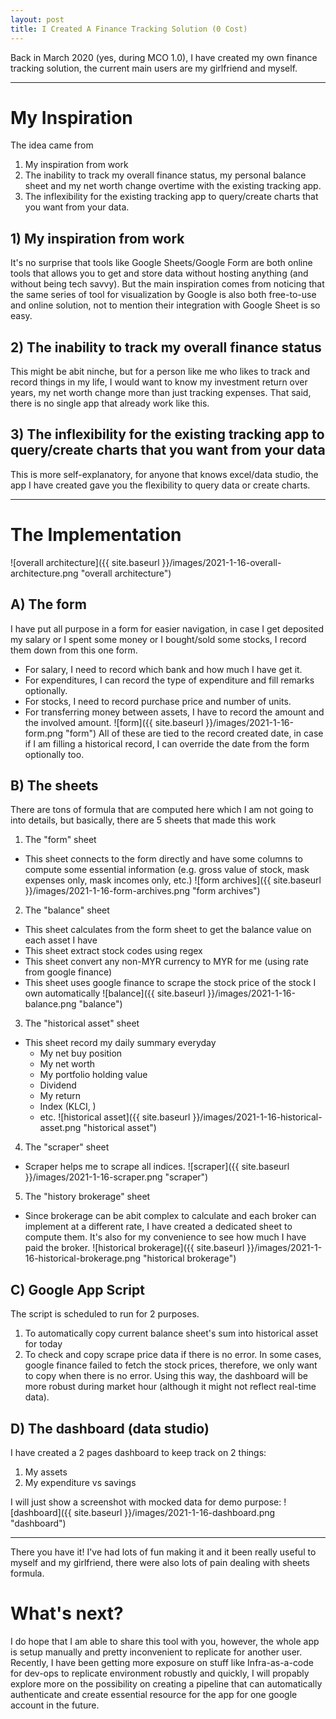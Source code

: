```yaml
---
layout: post
title: I Created A Finance Tracking Solution (0 Cost)
---
```


Back in March 2020 (yes, during MCO 1.0), I have created my own finance tracking solution, the current main users are my girlfriend and myself.  

----
# My Inspiration
The idea came from 
1. My inspiration from work
2. The inability to track my overall finance status, my personal balance sheet and my net worth change overtime with the existing tracking app.
3. The inflexibility for the existing tracking app to query/create charts that you want from your data.

## 1) My inspiration from work
It's no surprise that tools like Google Sheets/Google Form are both online tools that allows you to get and store data without hosting anything (and without being tech savvy). But the main inspiration comes from noticing that the same series of tool for visualization by Google is also both free-to-use and online solution, not to mention their integration with Google Sheet is so easy.

## 2) The inability to track my overall finance status
This might be abit ninche, but for a person like me who likes to track and record things in my life, I would want to know my investment return over years, my net worth change more than just tracking expenses. That said, there is no single app that already work like this.

## 3) The inflexibility for the existing tracking app to query/create charts that you want from your data
This is more self-explanatory, for anyone that knows excel/data studio, the app I have created gave you the flexibility to query data or create charts.

----
# The Implementation

![overall architecture]({{ site.baseurl }}/images/2021-1-16-overall-architecture.png "overall architecture")

## A) The form
I have put all purpose in a form for easier navigation, in case I get deposited my salary or I spent some money or I bought/sold some stocks, I record them down from this one form.
- For salary, I need to record which bank and how much I have get it.
- For expenditures, I can record the type of expenditure and fill remarks optionally.
- For stocks, I need to record purchase price and number of units.
- For transferring money between assets, I have to record the amount and the involved amount.
![form]({{ site.baseurl }}/images/2021-1-16-form.png "form")
All of these are tied to the record created date, in case if I am filling a historical record, I can override the date from the form optionally too.

## B) The sheets
There are tons of formula that are computed here which I am not going to into details, but basically, there are 5 sheets that made this work
1. The "form" sheet
- This sheet connects to the form directly and have some columns to compute some essential information (e.g. gross value of stock, mask expenses only, mask incomes only, etc.)
![form archives]({{ site.baseurl }}/images/2021-1-16-form-archives.png "form archives")

2. The "balance" sheet
- This sheet calculates from the form sheet to get the balance value on each asset I have
- This sheet extract stock codes using regex
- This sheet convert any non-MYR currency to MYR for me (using rate from google finance)
- This sheet uses google finance to scrape the stock price of the stock I own automatically
![balance]({{ site.baseurl }}/images/2021-1-16-balance.png "balance")

3. The "historical asset" sheet
- This sheet record my daily summary everyday 
  - My net buy position
  - My net worth
  - My portfolio holding value
  - Dividend
  - My return
  - Index (KLCI, )
  - etc.
![historical asset]({{ site.baseurl }}/images/2021-1-16-historical-asset.png "historical asset")

4. The "scraper" sheet
- Scraper helps me to scrape all indices.
![scraper]({{ site.baseurl }}/images/2021-1-16-scraper.png "scraper")

5. The "history brokerage" sheet
- Since brokerage can be abit complex to calculate and each broker can implement at a different rate, I have created a dedicated sheet to compute them. It's also for my convenience to see how much I have paid the broker.
![historical brokerage]({{ site.baseurl }}/images/2021-1-16-historical-brokerage.png "historical brokerage")

## C) Google App Script
The script is scheduled to run for 2 purposes.
1. To automatically copy current balance sheet's sum into historical asset for today
2. To check and copy scrape price data if there is no error. In some cases, google finance failed to fetch the stock prices, therefore, we only want to copy when there is no error. Using this way, the dashboard will be more robust during market hour (although it might not reflect real-time data).

## D) The dashboard (data studio)
I have created a 2 pages dashboard to keep track on 2 things:
1. My assets
2. My expenditure vs savings  
  
I will just show a screenshot with mocked data for demo purpose:
![dashboard]({{ site.baseurl }}/images/2021-1-16-dashboard.png "dashboard")

----
There you have it! I've had lots of fun making it and it been really useful to myself and my girlfriend, there were also lots of pain dealing with sheets formula.  
  
# What's next?
I do hope that I am able to share this tool with you, however, the whole app is setup manually and pretty inconvenient to replicate for another user. Recently, I have been getting more exposure on stuff like Infra-as-a-code for dev-ops to replicate environment robustly and quickly, I will propably explore more on the possibility on creating a pipeline that can automatically authenticate and create essential resource for the app for one google account in the future.

